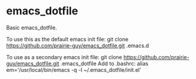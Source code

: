 emacs_dotfile
=============

Basic emacs_dotfile.

To use this as the default emacs init file:
git clone https://github.com/prairie-guy/emacs_dotfile.git .emacs.d

To use as a secondary emacs init file:
git clone https://github.com/prairie-guy/emacs_dotfile.git .emacs_dotfile
Add to .bashrc: alias em='/usr/local/bin/emacs -q -l ~/.emacs_dotfile/init.el'
